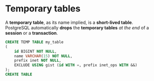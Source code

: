 # Temporary tables
A **temporary table**, as its name implied, is a **short-lived table**.<br>
PostgreSQL automatically **drops** the **temporary tables** *at the end* of a **session** or a **transaction**.<br>

```sql
CREATE TEMP TABLE my_table
(                                  
    id BIGINT NOT NULL,
    name VARCHAR(15) NOT NULL,
    prefix inet NOT NULL,
    EXCLUDE USING gist (id WITH =, prefix inet_ops WITH &&)
);
CREATE TABLE
```